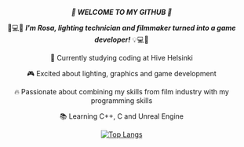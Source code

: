 <div align="center"> 

***:wave:  WELCOME TO MY GITHUB :wave:***

:movie_camera::computer::bulb:  ***I'm Rosa, lighting technician and filmmaker turned into a game developer!*** :bulb::computer::movie_camera:

:honeybee:    Currently studying coding at Hive Helsinki 

:video_game:    Excited about lighting, graphics and game development

:fire:    Passionate about combining my skills from film industry with my programming skills

:books:    Learning C++, C and Unreal Engine








[![Top Langs](https://github-readme-stats.vercel.app/api/top-langs/?username=rosamakinen&layout=compact&theme=vision-friendly-dark)](https://github.com/username/github-readme-stats)

<div>


<!--
**rosamakinen/rosamakinen** is a ✨ _special_ ✨ repository because its `README.md` (this file) appears on your GitHub profile.

Here are some ideas to get you started:

- 🔭 I’m currently working on ...
- 🌱 I’m currently learning ...
- 👯 I’m looking to collaborate on ...
- 🤔 I’m looking for help with ...
- 💬 Ask me about ...
- 📫 How to reach me: ...
- 😄 Pronouns: ...
- ⚡ Fun fact: ...
-->
